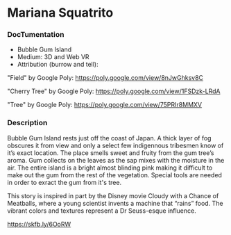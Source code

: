 # Mariana Squatrito

### DocTumentation
* Bubble Gum Island
* Medium: 3D and Web VR
* Attribution (burrow and tell): 

"Field" by Google Poly: https://poly.google.com/view/8nJwGhksv8C

"Cherry Tree" by Google Poly: https://poly.google.com/view/1FSDzk-LRdA

"Tree" by Google Poly: https://poly.google.com/view/75PRIr8MMXV
 


### Description
Bubble Gum Island rests just off the coast of Japan. A thick layer of fog obscures it from view and only a select few indigennous tribesmen know of it’s exact location. The place smells sweet and fruity from the gum tree’s aroma. Gum collects on the leaves as the sap mixes with the moisture in the air. The entire island is a bright almost blinding pink making it difficult to make out the gum from the rest of the vegetation. Special tools are needed in order to exract the gum from it's tree. 

This story is inspired in part by the Disney movie Cloudy with a Chance of Meatballs, where a young scientist invents a machine that “rains” food. The vibrant colors and textures represent a Dr Seuss-esque influence.

https://skfb.ly/6OoRW
